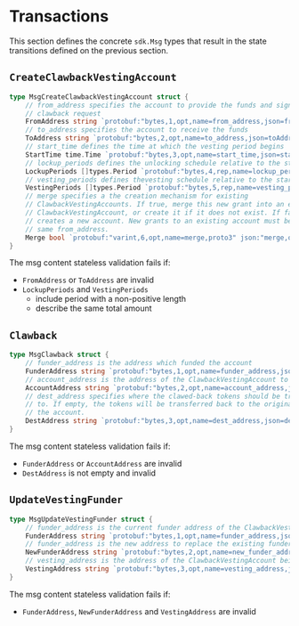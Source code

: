 <!--
order: 4
-->

# Transactions

This section defines the concrete `sdk.Msg`  types that result in the state transitions defined on the previous section.

## `CreateClawbackVestingAccount`

```go
type MsgCreateClawbackVestingAccount struct {
	// from_address specifies the account to provide the funds and sign the
	// clawback request
	FromAddress string `protobuf:"bytes,1,opt,name=from_address,json=fromAddress,proto3" json:"from_address,omitempty"`
	// to_address specifies the account to receive the funds
	ToAddress string `protobuf:"bytes,2,opt,name=to_address,json=toAddress,proto3" json:"to_address,omitempty"`
	// start_time defines the time at which the vesting period begins
	StartTime time.Time `protobuf:"bytes,3,opt,name=start_time,json=startTime,proto3,stdtime" json:"start_time"`
	// lockup_periods defines the unlocking schedule relative to the start_time
	LockupPeriods []types.Period `protobuf:"bytes,4,rep,name=lockup_periods,json=lockupPeriods,proto3" json:"lockup_periods"`
	// vesting_periods defines thevesting schedule relative to the start_time
	VestingPeriods []types.Period `protobuf:"bytes,5,rep,name=vesting_periods,json=vestingPeriods,proto3" json:"vesting_periods"`
	// merge specifies a the creation mechanism for existing
	// ClawbackVestingAccounts. If true, merge this new grant into an existing
	// ClawbackVestingAccount, or create it if it does not exist. If false,
	// creates a new account. New grants to an existing account must be from the
	// same from_address.
	Merge bool `protobuf:"varint,6,opt,name=merge,proto3" json:"merge,omitempty"`
}
```

The msg content stateless validation fails if:

- `FromAddress` or `ToAddress` are invalid
- `LockupPeriods` and `VestingPeriods`
    - include period with a non-positive length
    - describe the same total amount

## `Clawback`

```go
type MsgClawback struct {
	// funder_address is the address which funded the account
	FunderAddress string `protobuf:"bytes,1,opt,name=funder_address,json=funderAddress,proto3" json:"funder_address,omitempty"`
	// account_address is the address of the ClawbackVestingAccount to claw back from.
	AccountAddress string `protobuf:"bytes,2,opt,name=account_address,json=accountAddress,proto3" json:"account_address,omitempty"`
	// dest_address specifies where the clawed-back tokens should be transferred
	// to. If empty, the tokens will be transferred back to the original funder of
	// the account.
	DestAddress string `protobuf:"bytes,3,opt,name=dest_address,json=destAddress,proto3" json:"dest_address,omitempty"`
}
```

The msg content stateless validation fails if:

- `FunderAddress` or `AccountAddress` are invalid
- `DestAddress` is not empty and invalid

## `UpdateVestingFunder`

```go
type MsgUpdateVestingFunder struct {
	// funder_address is the current funder address of the ClawbackVestingAccount
	FunderAddress string `protobuf:"bytes,1,opt,name=funder_address,json=funderAddress,proto3" json:"funder_address,omitempty"`
	// funder_address is the new address to replace the existing funder_address
	NewFunderAddress string `protobuf:"bytes,2,opt,name=new_funder_address,json=newFunderAddress,proto3" json:"new_funder_address,omitempty"`
	// vesting_address is the address of the ClawbackVestingAccount being updated
	VestingAddress string `protobuf:"bytes,3,opt,name=vesting_address,json=vestingAddress,proto3" json:"vesting_address,omitempty"`
}
```

The msg content stateless validation fails if:

- `FunderAddress`, `NewFunderAddress` and `VestingAddress` are invalid
